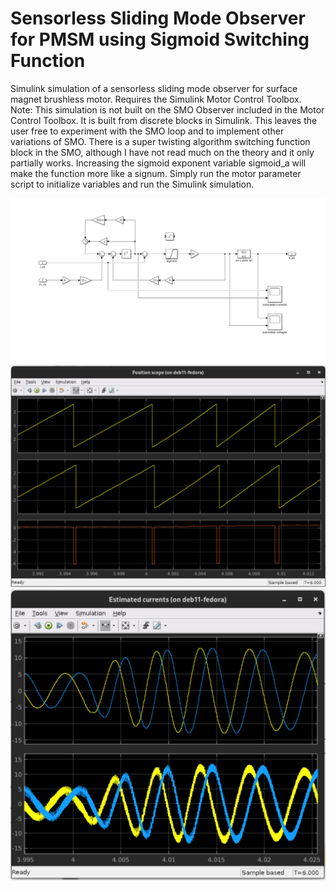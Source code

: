 # Sensorless Sliding Mode Observer for PMSM using Sigmoid Switching Function
Simulink simulation of a sensorless sliding mode observer for surface magnet brushless motor.
Requires the Simulink Motor Control Toolbox. 
Note: This simulation is not built on the SMO Observer included in the Motor Control Toolbox. It is built from discrete blocks in Simulink.
This leaves the user free to experiment with the SMO loop and to implement other variations of SMO. 
There is a super twisting algorithm switching function block in the SMO, although I have not read much on the theory and it only partially works. 
Increasing the sigmoid exponent variable sigmoid_a will make the function more like a signum. 
Simply run the motor parameter script to initialize variables and run the Simulink simulation.

![alt text](https://raw.githubusercontent.com/district9prawn/pmsm_smo_simulink/main/smo-block.png)
![alt text](https://raw.githubusercontent.com/district9prawn/pmsm_smo_simulink/main/phase-error.png)
![alt text](https://github.com/district9prawn/pmsm_smo_simulink/blob/main/Iab-estimate.png)


